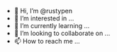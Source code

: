 - 👋 Hi, I’m @rustypen
- 👀 I’m interested in ...
- 🌱 I’m currently learning ...
- 💞️ I’m looking to collaborate on ...
- 📫 How to reach me ...

<!---
rustypen/rustypen is a ✨ special ✨ repository because its `README.md` (this file) appears on your GitHub profile.
You can click the Preview link to take a look at your changes.
--->
